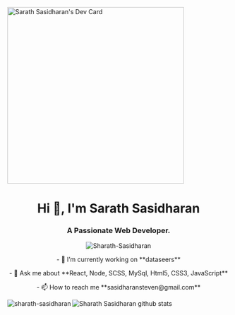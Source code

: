 <a href="https://app.daily.dev/sharath"><img src="https://api.daily.dev/devcards/d6f631de3574451e89acf74a72f2f84a.png?r=0sz" width="400" alt="Sarath Sasidharan's Dev Card"/></a>

<h1 align="center">Hi 👋, I'm Sarath Sasidharan</h1>
<h3 align="center">A Passionate Web Developer.</h3>



<p align="center"> <img src="https://komarev.com/ghpvc/?username=sharath-sasidharan" alt="Sharath-Sasidharan" /> </p>
<p align="center">
- 🔭 I’m currently working on **dataseers**
<p align="center">
- 💬 Ask me about **React, Node, SCSS, MySql, Html5, CSS3, JavaScript**
<p align="center">
- 📫 How to reach me **sasidharansteven@gmail.com**
</p>




<p><img align="left" src="https://github-readme-stats.vercel.app/api/top-langs/?username=sharath-sasidharan" alt="sharath-sasidharan" /></p>




![Sharath Sasidharan github stats](https://github-readme-stats.vercel.app/api?username=sharath-sasidharan&show_icons=true&theme=radical)




